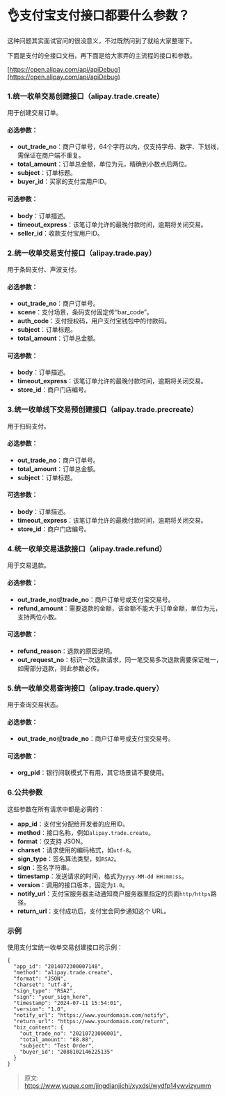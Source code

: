 # 👌支付宝支付接口都要什么参数？

这种问题其实面试官问的很没意义，不过既然问到了就给大家整理下。

下面是支付的全接口文档，再下面是给大家弄的主流程的接口和参数。

[https://open.alipay.com/api/apiDebug](https://open.alipay.com/api/apiDebug)

### 1.**统一收单交易创建接口（alipay.trade.create）**
用于创建交易订单。

#### 必选参数：
+ **out_trade_no**：商户订单号，64个字符以内，仅支持字母、数字、下划线，需保证在商户端不重复。
+ **total_amount**：订单总金额，单位为元，精确到小数点后两位。
+ **subject**：订单标题。
+ **buyer_id**：买家的支付宝用户ID。

#### 可选参数：
+ **body**：订单描述。
+ **timeout_express**：该笔订单允许的最晚付款时间，逾期将关闭交易。
+ **seller_id**：收款支付宝用户ID。

### 2.**统一收单交易支付接口（alipay.trade.pay）**
用于条码支付、声波支付。

#### 必选参数：
+ **out_trade_no**：商户订单号。
+ **scene**：支付场景，条码支付固定传“bar_code”。
+ **auth_code**：支付授权码，用户支付宝钱包中的付款码。
+ **subject**：订单标题。
+ **total_amount**：订单总金额。

#### 可选参数：
+ **body**：订单描述。
+ **timeout_express**：该笔订单允许的最晚付款时间，逾期将关闭交易。
+ **store_id**：商户门店编号。

### 3.**统一收单线下交易预创建接口（alipay.trade.precreate）**
用于扫码支付。

#### 必选参数：
+ **out_trade_no**：商户订单号。
+ **total_amount**：订单总金额。
+ **subject**：订单标题。

#### 可选参数：
+ **body**：订单描述。
+ **timeout_express**：该笔订单允许的最晚付款时间，逾期将关闭交易。
+ **store_id**：商户门店编号。

### 4.**统一收单交易退款接口（alipay.trade.refund）**
用于交易退款。

#### 必选参数：
+ **out_trade_no**或**trade_no**：商户订单号或支付宝交易号。
+ **refund_amount**：需要退款的金额，该金额不能大于订单金额，单位为元，支持两位小数。

#### 可选参数：
+ **refund_reason**：退款的原因说明。
+ **out_request_no**：标识一次退款请求，同一笔交易多次退款需要保证唯一，如需部分退款，则此参数必传。

### 5.**统一收单交易查询接口（alipay.trade.query）**
用于查询交易状态。

#### 必选参数：
+ **out_trade_no**或**trade_no**：商户订单号或支付宝交易号。

#### 可选参数：
+ **org_pid**：银行间联模式下有用，其它场景请不要使用。

### 6.**公共参数**
这些参数在所有请求中都是必需的：

+ **app_id**：支付宝分配给开发者的应用ID。
+ **method**：接口名称，例如`alipay.trade.create`。
+ **format**：仅支持 JSON。
+ **charset**：请求使用的编码格式，如`utf-8`。
+ **sign_type**：签名算法类型，如`RSA2`。
+ **sign**：签名字符串。
+ **timestamp**：发送请求的时间，格式为`yyyy-MM-dd HH:mm:ss`。
+ **version**：调用的接口版本，固定为`1.0`。
+ **notify_url**：支付宝服务器主动通知商户服务器里指定的页面`http/https`路径。
+ **return_url**：支付成功后，支付宝会同步通知这个 URL。

### 示例
使用支付宝统一收单交易创建接口的示例：

```plain
{
  "app_id": "2014072300007148",
  "method": "alipay.trade.create",
  "format": "JSON",
  "charset": "utf-8",
  "sign_type": "RSA2",
  "sign": "your_sign_here",
  "timestamp": "2024-07-11 15:54:01",
  "version": "1.0",
  "notify_url": "https://www.yourdomain.com/notify",
  "return_url": "https://www.yourdomain.com/return",
  "biz_content": {
    "out_trade_no": "20210723000001",
    "total_amount": "88.88",
    "subject": "Test Order",
    "buyer_id": "2088102146225135"
  }
}
```



> 原文: <https://www.yuque.com/jingdianjichi/xyxdsi/wydfp14ywvizyumm>